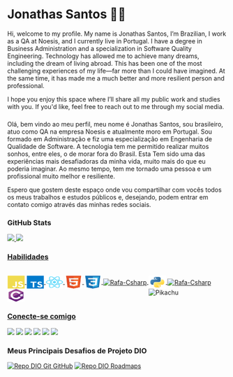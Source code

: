 # Jonathas Santos 👨‍💻

Hi, welcome to my profile. My name is Jonathas Santos, I’m Brazilian, I work as a QA at Noesis, and I currently live in Portugal. I have a degree in Business Administration and a specialization in Software Quality Engineering. Technology has allowed me to achieve many dreams, including the dream of living abroad. This has been one of the most challenging experiences of my life—far more than I could have imagined. At the same time, it has made me a much better and more resilient person and professional.

I hope you enjoy this space where I’ll share all my public work and studies with you. If you'd like, feel free to reach out to me through my social media.

###

Olá, bem vindo ao meu perfil, meu nome é Jonathas Santos, sou brasileiro, atuo como QA na empresa Noesis e atualmente moro em Portugal. Sou formado em Administração e fiz uma especialização em Engenharia de Qualidade de Software. A tecnologia tem me permitido realizar muitos sonhos, entre eles, o de morar fora do Brasil. Esta Tem sido uma das experiências mais desafiadoras da minha vida, muito mais do que eu poderia imaginar. Ao mesmo tempo, tem me tornado uma pessoa e um profissional muito melhor e resiliente. 

Espero que gostem deste espaço onde vou compartilhar com vocês todos os meus trabalhos e estudos públicos e, desejando, podem entrar em contato comigo através das minhas redes sociais.

### GitHub Stats
 <div>
  <a href="https://github.com/jonathaspe/jonathaspe">
  <img height="180em" src="https://github-readme-stats.vercel.app/api?username=jonathaspe&show_icons=true&theme=merko&include_all_commits=true&count_private=true"/>
  <img height="180em" src="https://github-readme-stats.vercel.app/api/top-langs/?username=jonathaspe&layout=compact&langs_count=7&theme=merko"/>
</div>

### Habilidades 
<div style="display: inline_block"><br>
  <img align="center" alt="Rafa-Js" height="30" width="40" src="https://raw.githubusercontent.com/devicons/devicon/master/icons/javascript/javascript-plain.svg">
  <img align="center" alt="Rafa-Ts" height="30" width="40" src="https://raw.githubusercontent.com/devicons/devicon/master/icons/typescript/typescript-plain.svg">
  <img align="center" alt="Rafa-React" height="30" width="40" src="https://raw.githubusercontent.com/devicons/devicon/master/icons/react/react-original.svg">
  <img align="center" alt="Rafa-HTML" height="30" width="40" src="https://raw.githubusercontent.com/devicons/devicon/master/icons/html5/html5-original.svg">
  <img align="center" alt="Rafa-CSS" height="30" width="40" src="https://raw.githubusercontent.com/devicons/devicon/master/icons/css3/css3-original.svg">
 <img align="center" alt="Rafa-Csharp" height="30" width="40" src="https://seeklogo.com/images/R/robot-framework-logo-FED576FF0B-seeklogo.com.png">
  <img align="center" alt="Rafa-Python" height="30" width="40" src="https://raw.githubusercontent.com/devicons/devicon/master/icons/python/python-original.svg">
 <img align="center" alt="Rafa-Csharp" height="30" width="40" src="https://rest-assured.io/img/logo-transparent.png">
  <img align="center" alt="Rafa-Csharp" height="30" width="40" src="https://raw.githubusercontent.com/devicons/devicon/master/icons/csharp/csharp-original.svg">
 <img align="right" alt="Pikachu" height="180em" width="180em" src="https://c.tenor.com/0WkmuOC_W00AAAAi/waving-pikachu.gif">
</div>

### Conecte-se comigo
<div> 
  <a href="https://www.youtube.com/c/jonathaspe" target="_blank"><img src="https://img.shields.io/badge/YouTube-FF0000?style=for-the-badge&logo=youtube&logoColor=white" target="_blank"></a>
  <a href="https://instagram.com/santos_jonathas" target="_blank"><img src="https://img.shields.io/badge/-Instagram-%23E4405F?style=for-the-badge&logo=instagram&logoColor=white" target="_blank"></a>
 	<a href="https://www.twitch.tv/jonathaspe" target="_blank"><img src="https://img.shields.io/badge/Twitch-9146FF?style=for-the-badge&logo=twitch&logoColor=white" target="_blank"></a>
 <a href="https://discord.gg/jonathaspe#3081" target="_blank"><img src="https://img.shields.io/badge/Discord-7289DA?style=for-the-badge&logo=discord&logoColor=white" target="_blank"></a> 
  <a href = "mailto:jonathas.santos87@gmail.com"><img src="https://img.shields.io/badge/-Gmail-%23333?style=for-the-badge&logo=gmail&logoColor=white" target="_blank"></a>
  <a href="https://www.linkedin.com/in/jonathaspe/" target="_blank"><img src="https://img.shields.io/badge/-LinkedIn-%230077B5?style=for-the-badge&logo=linkedin&logoColor=white" target="_blank"></a>
</div>

### Meus Principais Desafios de Projeto DIO
[![Repo DIO Git GitHub](https://github-readme-stats.vercel.app/api/pin/?username=elidianaandrade&repo=dio-lab-open-source&bg_color=000&border_color=30A3DC&show_icons=true&icon_color=30A3DC&title_color=E94D5F&text_color=FFF)](https://github.com/elidianaandrade/dio-lab-open-source)
[![Repo DIO Roadmaps](https://github-readme-stats.vercel.app/api/pin/?username=digitalinnovationone&repo=roadmaps&bg_color=000&border_color=30A3DC&show_icons=true&icon_color=30A3DC&title_color=E94D5F&text_color=FFF)](https://github.com/digitalinnovationone/roadmaps)


<!--
**jonathaspe/jonathaspe** is a ✨ _special_ ✨ repository because its `README.md` (this file) appears on your GitHub profile.

Here are some ideas to get you started:

- 🔭 I’m currently working on ...
- 🌱 I’m currently learning ...
- 👯 I’m looking to collaborate on ...
- 🤔 I’m looking for help with ...
- 💬 Ask me about ...
- 📫 How to reach me: ...
- 😄 Pronouns: ...
- ⚡ Fun fact: ...
-->
